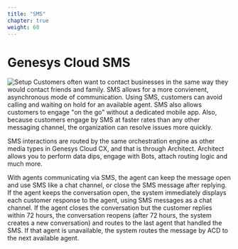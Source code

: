 ```yaml
---
title: "SMS"
chapter: true
weight: 60
---
```

# Genesys Cloud SMS
![Setup](/images/setup2.jpg)
Customers often want to contact businesses in the same way they would contact friends and family. SMS allows for a more convienent, asynchronous mode of communication. Using SMS, customers can avoid calling and waiting on hold for an available agent. SMS also allows customers to engage "on the go" without a dedicated mobile app. Also, because customers engage by SMS at faster rates than any other messaging channel, the organization can resolve issues more quickly.

SMS interactions are routed by the same orchestration engine as other media types in Genesys Cloud CX, and that is through Architect. Architect allows you to perform data dips, engage with Bots, attach routing logic and much more. 

With agents communicating via SMS, the agent can keep the message open and use SMS like a chat channel, or close the SMS message after replying. If the agent keeps the conversation open, the system immediately displays each customer response to the agent, using SMS messages as a chat channel. If the agent closes the conversation but the customer replies within 72 hours, the conversation reopens (after 72 hours, the system creates a new conversation) and routes to the last agent that handled the SMS. If that agent is unavailable, the system routes the message by ACD to the next available agent.



